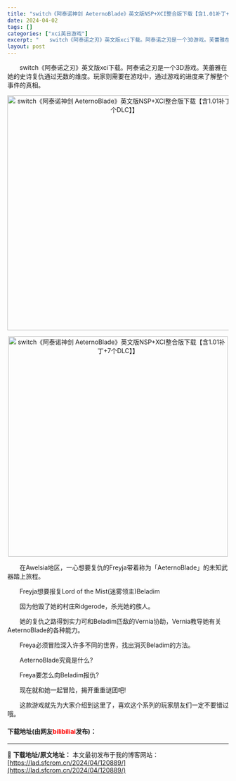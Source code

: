 ```yaml
---
title: "switch《阿泰诺神剑 AeternoBlade》英文版NSP+XCI整合版下载【含1.01补丁+7个DLC】】"
date: 2024-04-02
tags: []
categories: ["xci英日游戏"]
excerpt: "　　switch《阿泰诺之刃》英文版xci下载。阿泰诺之刃是一个3D游戏。芙蕾雅在她的史诗复仇通过无数的维度。玩家则需要在游戏中，通过游戏的进度来了解整个事件的真相。 　　在Awelsia地区，一心想要复仇的Freyja带着称为「AeternoBlade」的未知武器踏上旅程。 　　Freyja想要报&hellip;"
layout: post
---
```


 <p>　　switch《阿泰诺之刃》英文版xci下载。阿泰诺之刃是一个3D游戏。芙蕾雅在她的史诗复仇通过无数的维度。玩家则需要在游戏中，通过游戏的进度来了解整个事件的真相。</p> <p align="center"><img align="" border="0" src="https://lad.sfcrom.cn/wp-content/uploads/2024/04/20240402_660bd927b29a9.webp" width="533" alt="switch《阿泰诺神剑 AeternoBlade》英文版NSP+XCI整合版下载【含1.01补丁+7个DLC】】" /></p> <p align="center"><img align="" border="0" src="https://lad.sfcrom.cn/wp-content/uploads/2024/04/20240402_660bd9280aa78.webp" width="500" alt="switch《阿泰诺神剑 AeternoBlade》英文版NSP+XCI整合版下载【含1.01补丁+7个DLC】】" /></p> <p>　　在Awelsia地区，一心想要复仇的Freyja带着称为「AeternoBlade」的未知武器踏上旅程。</p> <p>　　Freyja想要报复Lord of the Mist(迷雾领主)Beladim</p> <p>　　因为他毁了她的村庄Ridgerode，杀光她的族人。</p> <p>　　她的复仇之路得到实力可和Beladim匹敌的Vernia协助，Vernia教导她有关AeternoBlade的各种能力。</p> <p>　　Freya必须冒险深入许多不同的世界，找出消灭Beladim的方法。</p> <p>　　AeternoBlade究竟是什么?</p> <p>　　Freya要怎么向Beladim报仇?</p> <p>　　现在就和她一起冒险，揭开重重谜团吧!</p> <p>　　这款游戏就先为大家介绍到这里了，喜欢这个系列的玩家朋友们一定不要错过哦。</p> <p><h4>下载地址(由网友<font color="red">bilibiliai</font>发布)：</h4></p> 

---
📖 **下载地址/原文地址：** 本文最初发布于我的博客网站：[https://lad.sfcrom.cn/2024/04/120889/](https://lad.sfcrom.cn/2024/04/120889/)
